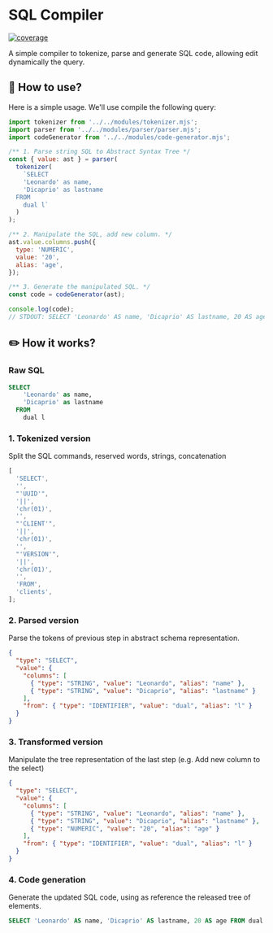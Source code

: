 # SQL Compiler

[![coverage](https://codecov.io/gh/leoelias023/sql-compiler/branch/main/graph/badge.svg?token=1LX21DN4DI)](https://codecov.io/gh/leoelias023/sql-compiler)

A simple compiler to tokenize, parse and generate SQL code, allowing edit dynamically the query.

## :wrench: How to use?

Here is a simple usage. We'll use compile the following query:

```js
import tokenizer from '../../modules/tokenizer.mjs';
import parser from '../../modules/parser/parser.mjs';
import codeGenerator from '../../modules/code-generator.mjs';

/** 1. Parse string SQL to Abstract Syntax Tree */
const { value: ast } = parser(
  tokenizer(
    `SELECT
    'Leonardo' as name,
    'Dicaprio' as lastname
  FROM
    dual l`
  )
);

/** 2. Manipulate the SQL, add new column. */
ast.value.columns.push({
  type: 'NUMERIC',
  value: '20',
  alias: 'age',
});

/** 3. Generate the manipulated SQL. */
const code = codeGenerator(ast);

console.log(code);
// STDOUT: SELECT 'Leonardo' AS name, 'Dicaprio' AS lastname, 20 AS age FROM dual l
```

## :pencil2: How it works?

### Raw SQL

```sql
SELECT
    'Leonardo' as name,
    'Dicaprio' as lastname
  FROM
    dual l
```

### 1. Tokenized version

Split the SQL commands, reserved words, strings, concatenation

```js
[
  'SELECT',
  '',
  "'UUID'",
  '||',
  'chr(01)',
  '',
  "'CLIENT'",
  '||',
  'chr(01)',
  '',
  "'VERSION'",
  '||',
  'chr(01)',
  '',
  'FROM',
  'clients',
];
```

### 2. Parsed version

Parse the tokens of previous step in abstract schema representation.

```json
{
  "type": "SELECT",
  "value": {
    "columns": [
      { "type": "STRING", "value": "Leonardo", "alias": "name" },
      { "type": "STRING", "value": "Dicaprio", "alias": "lastname" }
    ],
    "from": { "type": "IDENTIFIER", "value": "dual", "alias": "l" }
  }
}
```

### 3. Transformed version

Manipulate the tree representation of the last step (e.g. Add new column to the select)

```json
{
  "type": "SELECT",
  "value": {
    "columns": [
      { "type": "STRING", "value": "Leonardo", "alias": "name" },
      { "type": "STRING", "value": "Dicaprio", "alias": "lastname" },
      { "type": "NUMERIC", "value": "20", "alias": "age" }
    ],
    "from": { "type": "IDENTIFIER", "value": "dual", "alias": "l" }
  }
}
```

### 4. Code generation

Generate the updated SQL code, using as reference the released tree of elements.

```sql
SELECT 'Leonardo' AS name, 'Dicaprio' AS lastname, 20 AS age FROM dual l
```

